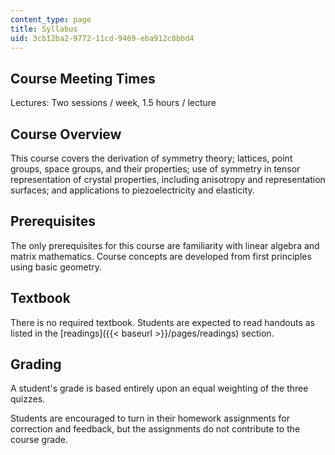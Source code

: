 ```yaml
---
content_type: page
title: Syllabus
uid: 3cb12ba2-9772-11cd-9469-eba912c8bbd4
---
```


Course Meeting Times
--------------------

Lectures: Two sessions / week, 1.5 hours / lecture

Course Overview
---------------

This course covers the derivation of symmetry theory; lattices, point groups, space groups, and their properties; use of symmetry in tensor representation of crystal properties, including anisotropy and representation surfaces; and applications to piezoelectricity and elasticity.

Prerequisites
-------------

The only prerequisites for this course are familiarity with linear algebra and matrix mathematics. Course concepts are developed from first principles using basic geometry.

Textbook
--------

There is no required textbook. Students are expected to read handouts as listed in the [readings]({{< baseurl >}}/pages/readings) section.

Grading
-------

A student's grade is based entirely upon an equal weighting of the three quizzes.

Students are encouraged to turn in their homework assignments for correction and feedback, but the assignments do not contribute to the course grade.